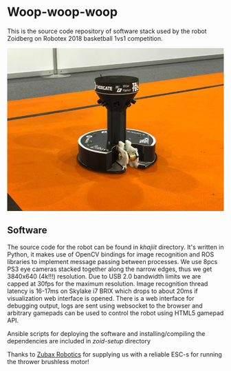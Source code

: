 # Woop-woop-woop

This is the source code repository of software stack used by the robot Zoidberg on Robotex 2018 basketball 1vs1 competition.

<img src="doc/woopwoop.jpg"/>

## Software

The source code for the robot can be found in *khajiit* directory.
It's written in Python, it makes use of OpenCV bindings for image recognition and ROS libraries to implement message passing between processes. We use 8pcs PS3 eye cameras stacked together along the narrow edges, thus we get 3840x640 (4k!!!) resolution. Due to USB 2.0 bandwidth limits we are capped at 30fps for the maximum resolution. Image recognition thread latency is 16-17ms on Skylake i7 BRIX which drops to about 20ms if visualization web interface is opened. There is a web interface for debugging output, logs are sent using websocket to the browser and arbitrary gamepads can be used to control the robot using HTML5 gamepad API.

Ansible scripts for deploying the software and installing/compiling the dependencies are included in *zoid-setup* directory

Thanks to [Zubax Robotics](https://zubax.com/) for supplying us with a reliable ESC-s for running the thrower brushless motor!
